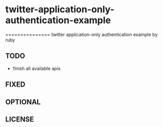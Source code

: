 # 


# twitter-application-only-authentication-example
===============
twitter application-only authentication example by ruby

TODO
----

* finish all available apis

FIXED
----

OPTIONAL
----

LICENSE
-------
